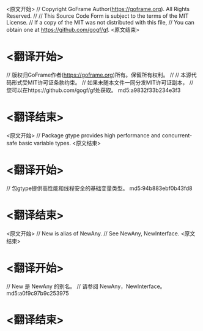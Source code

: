 
<原文开始>
// Copyright GoFrame Author(https://goframe.org). All Rights Reserved.
//
// This Source Code Form is subject to the terms of the MIT License.
// If a copy of the MIT was not distributed with this file,
// You can obtain one at https://github.com/gogf/gf.
<原文结束>

# <翻译开始>
// 版权归GoFrame作者(https://goframe.org)所有。保留所有权利。
//
// 本源代码形式受MIT许可证条款约束。
// 如果未随本文件一同分发MIT许可证副本，
// 您可以在https://github.com/gogf/gf处获取。 md5:a9832f33b234e3f3
# <翻译结束>


<原文开始>
// Package gtype provides high performance and concurrent-safe basic variable types.
<原文结束>

# <翻译开始>
// 包gtype提供高性能和线程安全的基础变量类型。 md5:94b883ebf0b43fd8
# <翻译结束>


<原文开始>
// New is alias of NewAny.
// See NewAny, NewInterface.
<原文结束>

# <翻译开始>
// New 是 NewAny 的别名。
// 请参阅 NewAny，NewInterface。 md5:a0f9c97b9c253975
# <翻译结束>

